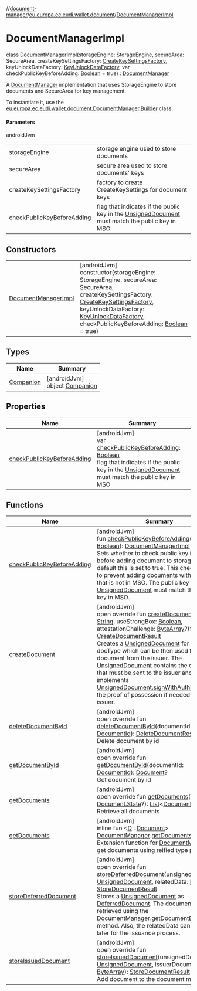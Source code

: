 //[document-manager](../../../index.md)/[eu.europa.ec.eudi.wallet.document](../index.md)/[DocumentManagerImpl](index.md)

# DocumentManagerImpl

class [DocumentManagerImpl](index.md)(storageEngine: StorageEngine, secureArea: SecureArea,
createKeySettingsFactory: [CreateKeySettingsFactory](../-create-key-settings-factory/index.md),
keyUnlockDataFactory: [KeyUnlockDataFactory](../-key-unlock-data-factory/index.md), var
checkPublicKeyBeforeAdding: [Boolean](https://kotlinlang.org/api/latest/jvm/stdlib/kotlin/-boolean/index.html) =
true) : [DocumentManager](../-document-manager/index.md)

A [DocumentManager](../-document-manager/index.md) implementation that uses StorageEngine to store
documents and SecureArea for key management.

To instantiate it, use the [eu.europa.ec.eudi.wallet.document.DocumentManager.Builder](../-document-manager/-builder/index.md) class.

#### Parameters

androidJvm

|                            |                                                                                                                                  |
|----------------------------|----------------------------------------------------------------------------------------------------------------------------------|
| storageEngine              | storage engine used to store documents                                                                                           |
| secureArea                 | secure area used to store documents' keys                                                                                        |
| createKeySettingsFactory   | factory to create CreateKeySettings for document keys                                                                            |
| checkPublicKeyBeforeAdding | flag that indicates if the public key in the [UnsignedDocument](../-unsigned-document/index.md) must match the public key in MSO |

## Constructors

|                                                  |                                                                                                                                                                                                                                                                                                                                                                                              |
|--------------------------------------------------|----------------------------------------------------------------------------------------------------------------------------------------------------------------------------------------------------------------------------------------------------------------------------------------------------------------------------------------------------------------------------------------------|
| [DocumentManagerImpl](-document-manager-impl.md) | [androidJvm]<br>constructor(storageEngine: StorageEngine, secureArea: SecureArea, createKeySettingsFactory: [CreateKeySettingsFactory](../-create-key-settings-factory/index.md), keyUnlockDataFactory: [KeyUnlockDataFactory](../-key-unlock-data-factory/index.md), checkPublicKeyBeforeAdding: [Boolean](https://kotlinlang.org/api/latest/jvm/stdlib/kotlin/-boolean/index.html) = true) |

## Types

| Name | Summary |
|---|---|
| [Companion](-companion/index.md) | [androidJvm]<br>object [Companion](-companion/index.md) |

## Properties

| Name                                                            | Summary                                                                                                                                                                                                                                                                                                     |
|-----------------------------------------------------------------|-------------------------------------------------------------------------------------------------------------------------------------------------------------------------------------------------------------------------------------------------------------------------------------------------------------|
| [checkPublicKeyBeforeAdding](check-public-key-before-adding.md) | [androidJvm]<br>var [checkPublicKeyBeforeAdding](check-public-key-before-adding.md): [Boolean](https://kotlinlang.org/api/latest/jvm/stdlib/kotlin/-boolean/index.html)<br>flag that indicates if the public key in the [UnsignedDocument](../-unsigned-document/index.md) must match the public key in MSO |

## Functions

| Name                                                            | Summary                                                                                                                                                                                                                                                                                                                                                                                                                                                                                                                                                                                                                                                                                                                                                                                                                                                                    |
|-----------------------------------------------------------------|----------------------------------------------------------------------------------------------------------------------------------------------------------------------------------------------------------------------------------------------------------------------------------------------------------------------------------------------------------------------------------------------------------------------------------------------------------------------------------------------------------------------------------------------------------------------------------------------------------------------------------------------------------------------------------------------------------------------------------------------------------------------------------------------------------------------------------------------------------------------------|
| [checkPublicKeyBeforeAdding](check-public-key-before-adding.md) | [androidJvm]<br>fun [checkPublicKeyBeforeAdding](check-public-key-before-adding.md)(check: [Boolean](https://kotlinlang.org/api/latest/jvm/stdlib/kotlin/-boolean/index.html)): [DocumentManagerImpl](index.md)<br>Sets whether to check public key in MSO before adding document to storage. By default this is set to true. This check is done to prevent adding documents with public key that is not in MSO. The public key from the [UnsignedDocument](../-unsigned-document/index.md) must match the public key in MSO.                                                                                                                                                                                                                                                                                                                                              |
| [createDocument](create-document.md)                            | [androidJvm]<br>open override fun [createDocument](create-document.md)(docType: [String](https://kotlinlang.org/api/latest/jvm/stdlib/kotlin/-string/index.html), useStrongBox: [Boolean](https://kotlinlang.org/api/latest/jvm/stdlib/kotlin/-boolean/index.html), attestationChallenge: [ByteArray](https://kotlinlang.org/api/latest/jvm/stdlib/kotlin/-byte-array/index.html)?): [CreateDocumentResult](../-create-document-result/index.md)<br>Creates a [UnsignedDocument](../-unsigned-document/index.md) for a given docType which can be then used to issue the document from the issuer. The [UnsignedDocument](../-unsigned-document/index.md) contains the certificate that must be sent to the issuer and implements [UnsignedDocument.signWithAuthKey](../-unsigned-document/sign-with-auth-key.md) to sign the proof of possession if needed by the issuer. |
| [deleteDocumentById](delete-document-by-id.md)                  | [androidJvm]<br>open override fun [deleteDocumentById](delete-document-by-id.md)(documentId: [DocumentId](../-document-id/index.md)): [DeleteDocumentResult](../-delete-document-result/index.md)<br>Delete document by id                                                                                                                                                                                                                                                                                                                                                                                                                                                                                                                                                                                                                                                 |
| [getDocumentById](get-document-by-id.md)                        | [androidJvm]<br>open override fun [getDocumentById](get-document-by-id.md)(documentId: [DocumentId](../-document-id/index.md)): [Document](../-document/index.md)?<br>Get document by id                                                                                                                                                                                                                                                                                                                                                                                                                                                                                                                                                                                                                                                                                   |
| [getDocuments](get-documents.md)                                | [androidJvm]<br>open override fun [getDocuments](get-documents.md)(state: [Document.State](../-document/-state/index.md)?): [List](https://kotlinlang.org/api/latest/jvm/stdlib/kotlin.collections/-list/index.html)&lt;[Document](../-document/index.md)&gt;<br>Retrieve all documents                                                                                                                                                                                                                                                                                                                                                                                                                                                                                                                                                                                    |
| [getDocuments](../get-documents.md)                             | [androidJvm]<br>inline fun &lt;[D](../get-documents.md) : [Document](../-document/index.md)&gt; [DocumentManager](../-document-manager/index.md).[getDocuments](../get-documents.md)(): [List](https://kotlinlang.org/api/latest/jvm/stdlib/kotlin.collections/-list/index.html)&lt;[D](../get-documents.md)&gt;<br>Extension function for [DocumentManager](../-document-manager/index.md) to get documents using reified type parameter                                                                                                                                                                                                                                                                                                                                                                                                                                  |
| [storeDeferredDocument](store-deferred-document.md)             | [androidJvm]<br>open override fun [storeDeferredDocument](store-deferred-document.md)(unsignedDocument: [UnsignedDocument](../-unsigned-document/index.md), relatedData: [ByteArray](https://kotlinlang.org/api/latest/jvm/stdlib/kotlin/-byte-array/index.html)): [StoreDocumentResult](../-store-document-result/index.md)<br>Stores a [UnsignedDocument](../-unsigned-document/index.md) as [DeferredDocument](../-deferred-document/index.md). The document can be retrieved using the [DocumentManager.getDocumentById](../-document-manager/get-document-by-id.md) method. Also, the relatedData can be used later for the issuance process.                                                                                                                                                                                                                         |
| [storeIssuedDocument](store-issued-document.md)                 | [androidJvm]<br>open override fun [storeIssuedDocument](store-issued-document.md)(unsignedDocument: [UnsignedDocument](../-unsigned-document/index.md), issuerDocumentData: [ByteArray](https://kotlinlang.org/api/latest/jvm/stdlib/kotlin/-byte-array/index.html)): [StoreDocumentResult](../-store-document-result/index.md)<br>Add document to the document manager.                                                                                                                                                                                                                                                                                                                                                                                                                                                                                                   |
